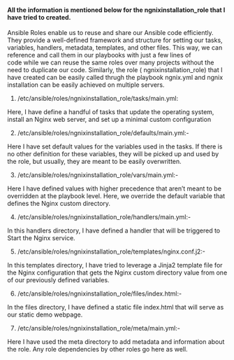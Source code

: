 #### All the information is mentioned below for the ngnixinstallation_role that I have tried to created.

Ansible Roles enable us to reuse and share our Ansible code efficiently. They provide a well-defined framework and structure for setting our tasks,  
variables, handlers, metadata, templates, and other files. This way, we can reference and call them in our playbooks with just a few lines of  
code while we can reuse the same roles over many projects without the need to duplicate our code. 
Similarly, the role ( ngnixinstallation_role) that I have created can be easily called thrugh the playbook ngnix.yml and ngnix installation can be easily achieved on multiple servers.


1. /etc/ansible/roles/ngnixinstallation_role/tasks/main.yml:

Here, I have define a handful of tasks that update the operating system, install an Nginx web server, and set up a minimal custom configuration

2. /etc/ansible/roles/ngnixinstallation_role/defaults/main.yml:-

Here I have set default values for the variables used in the tasks. If there is no other definition for these variables, they will be picked up and used by the role, but usually, they are meant to be easily overwritten.

3. /etc/ansible/roles/ngnixinstallation_role/vars/main.yml:-

Here I have defined values with higher precedence that aren’t meant to be overridden at the playbook level. Here, we override the default variable that defines the Nginx custom directory.

4. /etc/ansible/roles/ngnixinstallation_role/handlers/main.yml:-

In this handlers directory, I have defined a handler that will be triggered to Start the Nginx service.

5. /etc/ansible/roles/ngnixinstallation_role/templates/nginx.conf.j2:-

In this templates directory, I have tried to leverage a Jinja2 template file for the Nginx configuration that gets the Nginx custom directory value from one of our previously defined variables.

6. /etc/ansible/roles/ngnixinstallation_role/files/index.html:-

In the files directory, I have defined a static file index.html that will serve as our static demo webpage.

7. /etc/ansible/roles/ngnixinstallation_role/meta/main.yml:-

Here I have used the meta directory to add metadata and information about the role. Any role dependencies by other roles go here as well.
